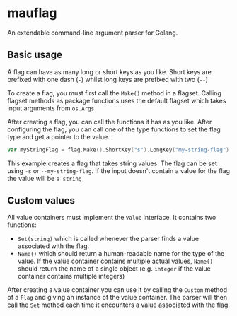 # mauflag
An extendable command-line argument parser for Golang.

## Basic usage
A flag can have as many long or short keys as you like. Short keys are prefixed with one dash (`-`) whilst long keys are prefixed with two (`--`)

To create a flag, you must first call the `Make()` method in a flagset. Calling flagset methods as package functions uses the default flagset which takes input arguments from `os.Args`

After creating a flag, you can call the functions it has as you like. After configuring the flag, you can call one of the type functions to set the flag type and get a pointer to the value.


```go
var myStringFlag = flag.Make().ShortKey("s").LongKey("my-string-flag").Default("a string").String()
```
This example creates a flag that takes string values. The flag can be set using `-s` or `--my-string-flag`. If the input doesn't contain a value for the flag the value will be `a string`

## Custom values
All value containers must implement the `Value` interface. It contains two functions:
* `Set(string)` which is called whenever the parser finds a value associated with the flag.
* `Name()` which should return a human-readable name for the type of the value. If the value container contains multiple actual values, `Name()` should return the name of a single object (e.g. `integer` if the value container contains multiple integers)

After creating a value container you can use it by calling the `Custom` method of a `Flag` and giving an instance of the value container. The parser will then call the `Set` method each time it encounters a value associated with the flag.
